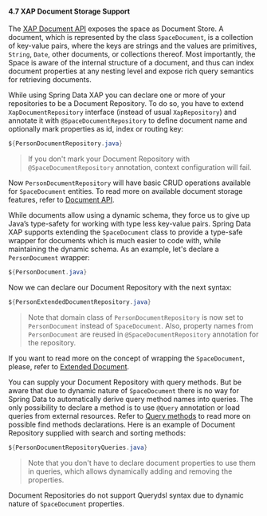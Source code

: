 #### <a name="document"/>4.7 XAP Document Storage Support

The [XAP Document API](http://docs.gigaspaces.com/xap101/document-api.html) exposes the space as Document Store. A document, which is represented by the class `SpaceDocument`, is a collection of key-value pairs, where the keys are strings and the values are primitives, `String`, `Date`, other documents, or collections thereof. Most importantly, the Space is aware of the internal structure of a document, and thus can index document properties at any nesting level and expose rich query semantics for retrieving documents.

While using Spring Data XAP you can declare one or more of your repositories to be a Document Repository. To do so, you have to extend `XapDocumentRepository` interface (instead of usual `XapRepository`) and annotate it with `@SpaceDocumentRepository` to define document name and optionally mark properties as id, index or routing key:
```java
${PersonDocumentRepository.java}
```
> If you don't mark your Document Repository with `@SpaceDocumentRepository` annotation, context configuration will fail.

Now `PersonDocumentRepository` will have basic CRUD operations available for `SpaceDocument` entities. To read more on available document storage features, refer to [Document API](http://docs.gigaspaces.com/xap101/document-api.html).

While documents allow using a dynamic schema, they force us to give up Java’s type-safety for working with type less key-value pairs. Spring Data XAP supports extending the `SpaceDocument` class to provide a type-safe wrapper for documents which is much easier to code with, while maintaining the dynamic schema. As an example, let's declare a `PersonDocument` wrapper:
```java
${PersonDocument.java}
```

Now we can declare our Document Repository with the next syntax:
```java
${PersonExtendedDocumentRepository.java}
```
> Note that domain class of `PersonDocumentRepository` is now set to `PersonDocument` instead of `SpaceDocument`. Also, property names from `PersonDocument` are reused in `@SpaceDocumentRepository` annotation for the repository.

If you want to read more on the concept of wrapping the `SpaceDocument`, please, refer to [Extended Document](http://docs.gigaspaces.com/xap101/document-extending.html).

You can supply your Document Repository with query methods. But be aware that due to dynamic nature of `SpaceDocument` there is no way for Spring Data to automatically derive query method names into queries. The only possibility to declare a method is to use `@Query` annotation or load queries from external resources. Refer to [Query methods](#query) to read more on possible find methods declarations. Here is an example of Document Repository supplied with search and sorting methods:
```java
${PersonDocumentRepositoryQueries.java}
```
> Note that you don't have to declare document properties to use them in queries, which allows dynamically adding and removing the properties.

Document Repositories do not support Querydsl syntax due to dynamic nature of `SpaceDocument` properties.
